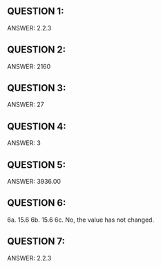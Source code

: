 ## QUESTION 1:
ANSWER: 2.2.3

## QUESTION 2:
ANSWER: 2160

## QUESTION 3:
ANSWER: 27

## QUESTION 4:
ANSWER: 3

## QUESTION 5:
ANSWER: 3936.00

## QUESTION 6:
6a. 15.6
6b. 15.6
6c. No, the value has not changed.

## QUESTION 7:
ANSWER: 2.2.3
